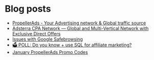 # Blog posts
<!-- BLOG-POST-LIST:START -->
- [PropellerAds - Your Advertising network &amp; Global traffic source](https://afflift.com/f/threads/propellerads-your-advertising-network-global-traffic-source.244/)
- [Adsterra CPA Network — Global and Multi-Vertical Network with Exclusive Direct Offers](https://afflift.com/f/threads/adsterra-cpa-network-%E2%80%94-global-and-multi-vertical-network-with-exclusive-direct-offers.10001/)
- [Issues with Google Safebrowsing](https://afflift.com/f/threads/issues-with-google-safebrowsing.10136/)
- [🗳️ POLL: Do you know + use SQL for affiliate marketing?](https://afflift.com/f/threads/%F0%9F%97%B3%EF%B8%8F-poll-do-you-know-use-sql-for-affiliate-marketing.10270/)
- [January PropellerAds Promo Codes](https://afflift.com/f/threads/january-propellerads-promo-codes.10169/)
<!-- BLOG-POST-LIST:END -->
